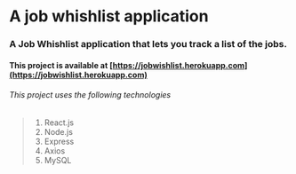 # A job whishlist application

### A Job Whishlist application that lets you track a list of the jobs.

#### This project is available at [https://jobwishlist.herokuapp.com](https://jobwishlist.herokuapp.com)

###### This project uses the following technologies

> 1. React.js
> 2. Node.js
> 3. Express
> 4. Axios
> 5. MySQL
